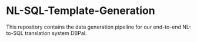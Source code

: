 # NL-SQL-Template-Generation
This repository contains the data generation pipeline for our end-to-end NL-to-SQL translation system DBPal.
